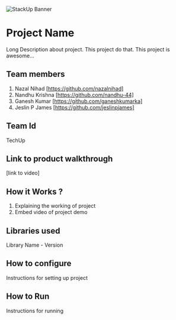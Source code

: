 ![StackUp Banner]([https://tinkerhub.frappe.cloud/files/stackup%20banner.jpeg])
# Project Name
Long Description about project. This project do that. This project is awesome...
## Team members
1. Nazal Nihad [https://github.com/nazalnihad]
2. Nandhu Krishna [https://github.com/nandhu-44]
3. Ganesh Kumar [https://github.com/ganeshkumarka]
4. Jeslin P James [https://github.com/jeslinpjames]
## Team Id
TechUp
## Link to product walkthrough
[link to video]
## How it Works ?
1. Explaining the working of project
2. Embed video of project demo
## Libraries used
Library Name - Version
## How to configure
Instructions for setting up project
## How to Run
Instructions for running
